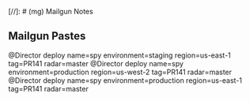 [//]: # (mg) Mailgun Notes

## Mailgun Pastes

@Director deploy name=spy environment=staging region=us-east-1 tag=PR141 radar=master
@Director deploy name=spy environment=production region=us-west-2 tag=PR141 radar=master
@Director deploy name=spy environment=production region=us-east-1 tag=PR141 radar=master
